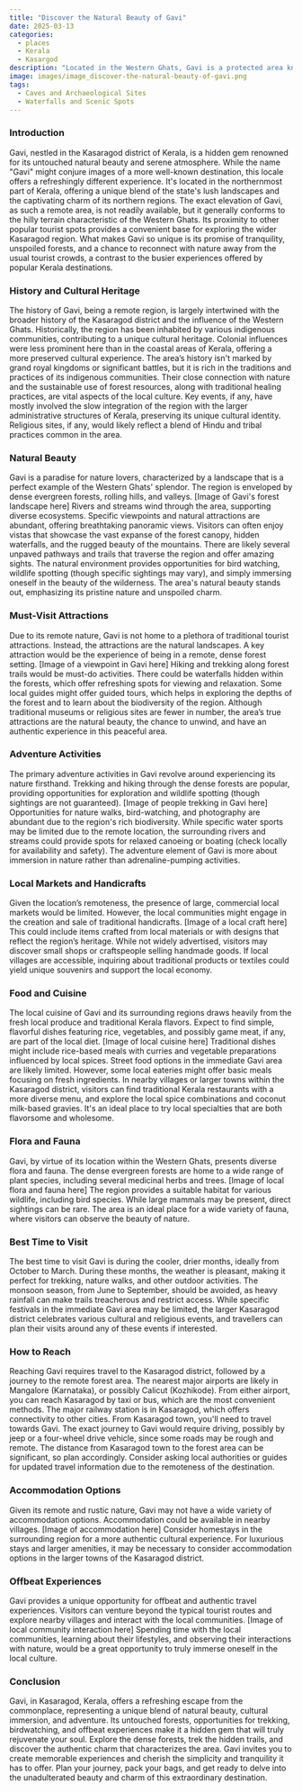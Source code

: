 ```yaml
---
title: "Discover the Natural Beauty of Gavi"
date: 2025-03-13
categories:
  - places
  - Kerala
  - Kasargod
description: "Located in the Western Ghats, Gavi is a protected area known for its diverse flora and fauna. It's a treasure trove of natural beauty, with lush green forests, sparkling streams, and a wide variety of wildlife. The area is also home to several tribal settlements and offers a glimpse into their traditional way of life."
image: images/image_discover-the-natural-beauty-of-gavi.png
tags: 
  - Caves and Archaeological Sites
  - Waterfalls and Scenic Spots
---
```



### **Introduction**

Gavi, nestled in the Kasaragod district of Kerala, is a hidden gem renowned for its untouched natural beauty and serene atmosphere. While the name "Gavi" might conjure images of a more well-known destination, this locale offers a refreshingly different experience. It's located in the northernmost part of Kerala, offering a unique blend of the state's lush landscapes and the captivating charm of its northern regions. The exact elevation of Gavi, as such a remote area, is not readily available, but it generally conforms to the hilly terrain characteristic of the Western Ghats. Its proximity to other popular tourist spots provides a convenient base for exploring the wider Kasaragod region. What makes Gavi so unique is its promise of tranquility, unspoiled forests, and a chance to reconnect with nature away from the usual tourist crowds, a contrast to the busier experiences offered by popular Kerala destinations.

### **History and Cultural Heritage**

The history of Gavi, being a remote region, is largely intertwined with the broader history of the Kasaragod district and the influence of the Western Ghats. Historically, the region has been inhabited by various indigenous communities, contributing to a unique cultural heritage. Colonial influences were less prominent here than in the coastal areas of Kerala, offering a more preserved cultural experience. The area’s history isn't marked by grand royal kingdoms or significant battles, but it is rich in the traditions and practices of its indigenous communities. Their close connection with nature and the sustainable use of forest resources, along with traditional healing practices, are vital aspects of the local culture. Key events, if any, have mostly involved the slow integration of the region with the larger administrative structures of Kerala, preserving its unique cultural identity. Religious sites, if any, would likely reflect a blend of Hindu and tribal practices common in the area.

### **Natural Beauty**

Gavi is a paradise for nature lovers, characterized by a landscape that is a perfect example of the Western Ghats' splendor. The region is enveloped by dense evergreen forests, rolling hills, and valleys. [Image of Gavi's forest landscape here] Rivers and streams wind through the area, supporting diverse ecosystems. Specific viewpoints and natural attractions are abundant, offering breathtaking panoramic views. Visitors can often enjoy vistas that showcase the vast expanse of the forest canopy, hidden waterfalls, and the rugged beauty of the mountains. There are likely several unpaved pathways and trails that traverse the region and offer amazing sights. The natural environment provides opportunities for bird watching, wildlife spotting (though specific sightings may vary), and simply immersing oneself in the beauty of the wilderness. The area's natural beauty stands out, emphasizing its pristine nature and unspoiled charm.

### **Must-Visit Attractions**

Due to its remote nature, Gavi is not home to a plethora of traditional tourist attractions. Instead, the attractions are the natural landscapes. A key attraction would be the experience of being in a remote, dense forest setting. [Image of a viewpoint in Gavi here] Hiking and trekking along forest trails would be must-do activities. There could be waterfalls hidden within the forests, which offer refreshing spots for viewing and relaxation. Some local guides might offer guided tours, which helps in exploring the depths of the forest and to learn about the biodiversity of the region. Although traditional museums or religious sites are fewer in number, the area’s true attractions are the natural beauty, the chance to unwind, and have an authentic experience in this peaceful area.

### **Adventure Activities**

The primary adventure activities in Gavi revolve around experiencing its nature firsthand. Trekking and hiking through the dense forests are popular, providing opportunities for exploration and wildlife spotting (though sightings are not guaranteed). [Image of people trekking in Gavi here] Opportunities for nature walks, bird-watching, and photography are abundant due to the region's rich biodiversity. While specific water sports may be limited due to the remote location, the surrounding rivers and streams could provide spots for relaxed canoeing or boating (check locally for availability and safety). The adventure element of Gavi is more about immersion in nature rather than adrenaline-pumping activities.

### **Local Markets and Handicrafts**

Given the location’s remoteness, the presence of large, commercial local markets would be limited. However, the local communities might engage in the creation and sale of traditional handicrafts. [Image of a local craft here] This could include items crafted from local materials or with designs that reflect the region’s heritage. While not widely advertised, visitors may discover small shops or craftspeople selling handmade goods. If local villages are accessible, inquiring about traditional products or textiles could yield unique souvenirs and support the local economy.

### **Food and Cuisine**

The local cuisine of Gavi and its surrounding regions draws heavily from the fresh local produce and traditional Kerala flavors. Expect to find simple, flavorful dishes featuring rice, vegetables, and possibly game meat, if any, are part of the local diet. [Image of local cuisine here] Traditional dishes might include rice-based meals with curries and vegetable preparations influenced by local spices. Street food options in the immediate Gavi area are likely limited. However, some local eateries might offer basic meals focusing on fresh ingredients. In nearby villages or larger towns within the Kasaragod district, visitors can find traditional Kerala restaurants with a more diverse menu, and explore the local spice combinations and coconut milk-based gravies. It's an ideal place to try local specialties that are both flavorsome and wholesome.

### **Flora and Fauna**

Gavi, by virtue of its location within the Western Ghats, presents diverse flora and fauna. The dense evergreen forests are home to a wide range of plant species, including several medicinal herbs and trees. [Image of local flora and fauna here] The region provides a suitable habitat for various wildlife, including bird species. While large mammals may be present, direct sightings can be rare. The area is an ideal place for a wide variety of fauna, where visitors can observe the beauty of nature.

### **Best Time to Visit**

The best time to visit Gavi is during the cooler, drier months, ideally from October to March. During these months, the weather is pleasant, making it perfect for trekking, nature walks, and other outdoor activities. The monsoon season, from June to September, should be avoided, as heavy rainfall can make trails treacherous and restrict access. While specific festivals in the immediate Gavi area may be limited, the larger Kasaragod district celebrates various cultural and religious events, and travellers can plan their visits around any of these events if interested.

### **How to Reach**

Reaching Gavi requires travel to the Kasaragod district, followed by a journey to the remote forest area. The nearest major airports are likely in Mangalore (Karnataka), or possibly Calicut (Kozhikode). From either airport, you can reach Kasaragod by taxi or bus, which are the most convenient methods. The major railway station is in Kasaragod, which offers connectivity to other cities. From Kasaragod town, you'll need to travel towards Gavi. The exact journey to Gavi would require driving, possibly by jeep or a four-wheel drive vehicle, since some roads may be rough and remote. The distance from Kasaragod town to the forest area can be significant, so plan accordingly. Consider asking local authorities or guides for updated travel information due to the remoteness of the destination.

### **Accommodation Options**

Given its remote and rustic nature, Gavi may not have a wide variety of accommodation options. Accommodation could be available in nearby villages. [Image of accommodation here] Consider homestays in the surrounding region for a more authentic cultural experience. For luxurious stays and larger amenities, it may be necessary to consider accommodation options in the larger towns of the Kasaragod district.

### **Offbeat Experiences**

Gavi provides a unique opportunity for offbeat and authentic travel experiences. Visitors can venture beyond the typical tourist routes and explore nearby villages and interact with the local communities. [Image of local community interaction here] Spending time with the local communities, learning about their lifestyles, and observing their interactions with nature, would be a great opportunity to truly immerse oneself in the local culture.

### **Conclusion**

Gavi, in Kasaragod, Kerala, offers a refreshing escape from the commonplace, representing a unique blend of natural beauty, cultural immersion, and adventure. Its untouched forests, opportunities for trekking, birdwatching, and offbeat experiences make it a hidden gem that will truly rejuvenate your soul. Explore the dense forests, trek the hidden trails, and discover the authentic charm that characterizes the area. Gavi invites you to create memorable experiences and cherish the simplicity and tranquility it has to offer. Plan your journey, pack your bags, and get ready to delve into the unadulterated beauty and charm of this extraordinary destination.


